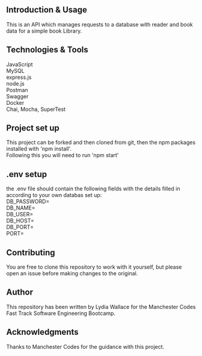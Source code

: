 ## Introduction & Usage
This is an API which manages requests to a database with reader and book data for a simple book Library.


## Technologies & Tools
JavaScript \
MySQL \
express.js \
node.js \
Postman \
Swagger \
Docker \
Chai, Mocha, SuperTest 

## Project set up
This project can be forked and then cloned from git, then the npm packages installed with 'npm install'. \
Following this you will need to run 'npm start'

## .env setup
the .env file should contain the following fields with the details filled in according to your own databas set up: \
DB_PASSWORD= \
DB_NAME= \
DB_USER= \
DB_HOST= \
DB_PORT= \
PORT= 

## Contributing
You are free to clone this repository to work with it yourself, but please open an issue before making changes to the original.

## Author
This repository has been written by Lydia Wallace for the Manchester Codes Fast Track Software Engineering Bootcamp.

## Acknowledgments
Thanks to Manchester Codes for the guidance with this project.
